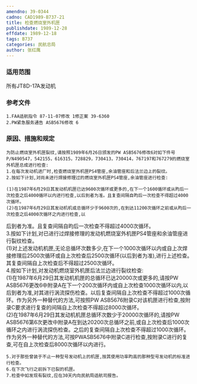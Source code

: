 ```yaml
---
amendno: 39-0344  
cadno: CAD1989-B737-21  
title: 检查燃烧室外机匣  
publishdate: 1989-12-28  
effdate: 1989-12-18  
tags: B737  
categories: 民航总局  
author: 张红鹰  
---
```

  
### 适用范围  
所有JT8D-17A发动机  
  
<!--more-->  
### 参考文件  
    1.FAA适航指令 87-11-07修改 1修正案 39-6360  
    2.PW紧急服务通告 ASB5676修改 6  
  
### 原因、措施和规定  
    为防止燃烧室外机匣裂纹,请按照1989年6月26日颁发的PW ASB5676修改6对如下件号P/N490547，542155，616315，728829，730413，730414，767197和767279的燃烧室外机匣总成进行检查:  
    1.在每次发动机进厂时,检查燃烧室外机匣PS4管座,余油管座和后法兰边上的裂纹。  
    2.按如下计划,对尚未进行焊接修理过的燃烧室外机匣PS4管座,余油管座进行检查:  
  
    (1)在1987年6月29日其发动机机匣已达9600次循环或更多的,在下一个1600循环或从昀后一次检查之后4000循环以内进行检查,以后到者为准。且复查间隔自昀后一次检查不得超过4000次循环。  
    (2)在1987年6月29日其发动机机或总循环少于9600次的,在到达11200次循环之前或从昀后一次检查之后4000次循环之内进行检查,以  
  
  
后到者为准。且复查间隔自昀后一次检查不得超过4000次循环。  
    3.按如下计划,对已进行过焊接修理的发动机燃烧室外机匣PS4管座和余油管座进行裂纹检查。  
    (1)对上述发动机机匣,无论总循环次数多少,在下一个1000次循环以内或自上次焊接修理后2500次循环或自上次检查后2500次循环(以后到者为准),进行上述检查。其复查间隔自上次检查后不得超过2500次循环。  
    4.按如下计划,对发动机燃烧室外机匣后法兰边进行裂纹检查:  
    (1)在1987年6月29日其发动机机匣的总循环已达20000次或更多的,请按PW ASB5676更改6中附录A在下一个200次循环内或自上次检查1000次循环以内,以后到者为准,对其进行涡流探伤检查。以后复查间隔自上次检查不得超过1000次循环。作为另外一种替代的方法,可按照PW ASB5676附录C对该机匣进行检查,按附录C要求进行复查的间隔自上次检查不得超过8000次循环。  
    (2)在1987年6月29日其发动机机匣总循环次数少于20000次循环的,请按PW ASB5676第6次更改中附录A在到达20200次总循环之前,或自上次检查后1000次循环之内进行涡流探伤检查。之后的复查间隔自上次检查不得超过1000次循环。作为另外一种替代的方法,可按PWASB5676中附录C进行检查,按附录C进行的复查,可在自上次检查后8000次循环以内进行。  
  
    5.对于那些曾装于不止一种型号发动机上的机匣,按其使用功率昀高的那种型号发动机的标准进行检查。  
    6.在下次飞行之前拆下已裂的机匣。  
    7.检查中如发现有裂纹,应在30天内向民航局适航司报告。   
  
